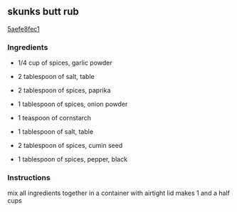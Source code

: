 ## skunks butt rub

[5aefe8fec1](https://cookpad.com/us/recipes/346717-skunks-butt-rub)

### Ingredients

 - 1/4 cup of spices, garlic powder

 - 2 tablespoon of salt, table

 - 2 tablespoon of spices, paprika

 - 1 tablespoon of spices, onion powder

 - 1 teaspoon of cornstarch

 - 1 tablespoon of salt, table

 - 2 tablespoon of spices, cumin seed

 - 1 tablespoon of spices, pepper, black

### Instructions

mix all ingredients together in a container with airtight lid makes 1 and a half cups